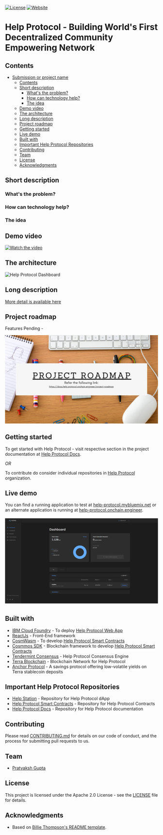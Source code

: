 [![License](https://img.shields.io/badge/License-Apache2-blue.svg)](https://www.apache.org/licenses/LICENSE-2.0) [![Website](https://img.shields.io/badge/View-Website-blue)](http://help-protocol.onchain.engineer)

# Help Protocol - Building World's First Decentralized Community Empowering Network

## Contents

- [Submission or project name](#submission-or-project-name)
  - [Contents](#contents)
  - [Short description](#short-description)
    - [What's the problem?](##whats-the-problem)
    - [How can technology help?](##how-can-technology-help)
    - [The idea](#the-idea)
  - [Demo video](#demo-video)
  - [The architecture](#the-architecture)
  - [Long description](#long-description)
  - [Project roadmap](#project-roadmap)
  - [Getting started](#getting-started)
  - [Live demo](#live-demo)
  - [Built with](#built-with)
  - [Important Help Protocol Repositories](#Important-Help-Protocol-Repositories)
  - [Contributing](#contributing)
  - [Team](#team)
  - [License](#license)
  - [Acknowledgments](#acknowledgments)

## Short description


### What's the problem?


### How can technology help?


### The idea


## Demo video

[![Watch the video](./images/help-protocol-video.png)](https://www.canva.com/design/DAEvCZQJLEs/PIRqMu5B4jJH_KrKRoVmCA/watch?utm_content=DAEvCZQJLEs&utm_campaign=designshare&utm_medium=link&utm_source=publishsharelink)

## The architecture

![Help Protocol Dashboard](./images/architecture.png)


## Long description

[More detail is available here](https://docs.help.protocol.onchain.engineer/)

## Project roadmap



Features Pending - 


 
[![Roadmap](./images/help-protocol-roadmap.png)](https://docs.help.protocol.onchain.engineer/project-roadmap)

## Getting started

To get started with Help Protocol - visit respective section in the project documentation at [Help Protocol Docs](https://docs.help.protocol.onchain.engineer/).
 
*OR*
 
To contribute do consider individual repositories in [Help Protocol](https://github.com/Help-Protocol) organization.

## Live demo

You can find a running application to test at [help-protocol.mybluemix.net](http://help-protocol.mybluemix.net/) or an alternate application is running at [help-protocol.onchain.engineer](http://help-protocol.onchain.engineer).

![Dashboard](./images/Dashboard.png)

## Built with

- [IBM Cloud Foundry](https://www.ibm.com/cloud/cloud-foundry) - To deploy [Help Protocol Web App](http://help-protocol.mybluemix.net/)
- [ReactJs](https://reactjs.org/) - Front-End framework
- [CosmWasm](https://cosmwasm.com/) - To develop [Help Protocol Smart Contracts](https://github.com/Help-Protocol/help-contracts/)
- [Cosmmos SDK](https://docs.cosmos.network/) - Blockchain framework to develop [Help Protocol Smart Contracts](https://github.com/Help-Protocol/help-contracts/)
- [Tendermint Consensus](https://docs.tendermint.com/master/) - Help Protocol Consensus Engine
- [Terra Blockchain](https://www.terra.money/) - Blockchain Network for Help Protocol
- [Anchor Protocol](https://anchorprotocol.com/) - A savings protocol offering low-volatile yields on Terra stablecoin deposits

## Important Help Protocol Repositories

- [Help Station](https://github.com/Help-Protocol/help-station) - Repository for Help Protocol dApp
- [Help Protocol Smart Contracts](https://github.com/Help-Protocol/help-contracts) - Repository for Help Protocol Contracts
- [Help Protocol Docs](https://github.com/Help-Protocol/help-protocol-documentation) - Repository for Help Protocol documentation

## Contributing

Please read [CONTRIBUTING.md](CONTRIBUTING.md) for details on our code of conduct, and the process for submitting pull requests to us.

## Team

- [Pratyaksh Gupta](https://github.com/oscillator25)

## License

This project is licensed under the Apache 2.0 License - see the [LICENSE](LICENSE) file for details.

## Acknowledgments

- Based on [Billie Thompson's README template](https://gist.github.com/PurpleBooth/109311bb0361f32d87a2).

